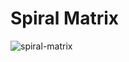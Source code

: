 # Spiral Matrix
![spiral-matrix](https://user-images.githubusercontent.com/6951427/37681511-56ac759e-2ca0-11e8-8905-cc6cd2c40dae.jpg)
